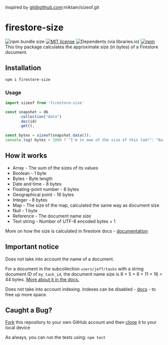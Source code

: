  Inspired by git@github.com:miktam/sizeof.git

# firestore-size

![npm bundle size](https://img.shields.io/bundlephobia/min/firestore-size)
[![MIT license](http://img.shields.io/badge/license-MIT-brightgreen.svg)](http://opensource.org/licenses/MIT)
![Dependents (via libraries.io)](https://img.shields.io/librariesio/dependents/npm/firestore-size)
[![npm](https://img.shields.io/npm/v/firestore-size)](https://www.npmjs.com/package/firestore-size)
This tiny package calculates the approximate size (in bytes) of a Firestore document. 

## Installation

```js
npm i firestore-size
```

### Usage

```js
import sizeof from 'firestore-size'

const snapshot = db
      .collection("data")
      .doc(id)
      .get();
      
const bytes = sizeof(snapshot.data());
console.log( bytes > 1000 ? "I'm in awe of the size of this lad!": "Ew..")
```
## How it works

- Array -	The sum of the sizes of its values
- Boolean -	1 byte
- Bytes -	Byte length
- Date and time -	8 bytes
- Floating-point number -	8 bytes
- Geographical point - 16 bytes
- Integer -	8 bytes
- Map	- The size of the map, calculated the same way as document size
- Null -	1 byte
- Reference	- The document name size
- Text string -	Number of UTF-8 encoded bytes + 1

More on how the size is calculated in firestore docs - [documentation](https://firebase.google.com/docs/firestore/storage-size#document-name-size)

## Important notice

Does not take into account the name of a document.

For a document in the subcollection ```users/jeff/tasks``` with a string document ID of ```my_task_id```, the document name size is 6 + 5 + 6 + 11 + 16 = 44 bytes. [More about it in the docs.](https://firebase.google.com/docs/firestore/storage-size#document-name-size)

Does not take into account indexing. Indexes can be disabled - [docs](https://firebase.google.com/docs/firestore/query-data/index-overview?authuser=0#single-field_index_exemptions) - to free up more space. 

## Caught a Bug?
[Fork](https://help.github.com/articles/fork-a-repo/) this repository to your own GitHub account and then [clone](https://help.github.com/articles/cloning-a-repository/) it to your local device

As always, you can run the tests using: `npm test`
